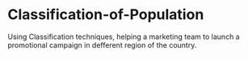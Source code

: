 # Classification-of-Population
Using Classification techniques, helping a marketing team to launch a promotional campaign in defferent region of the country.
